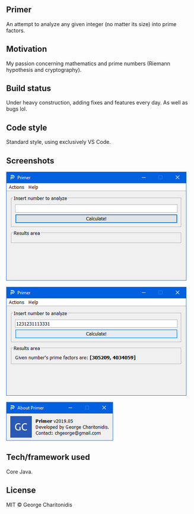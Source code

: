 ## Primer
An attempt to analyze any given integer (no matter its size) into prime factors.

## Motivation
My passion concerning mathematics and prime numbers (Riemann hypothesis and cryptography).

## Build status
Under heavy construction, adding fixes and features every day. As well as bugs lol.

## Code style
Standard style, using exclusively VS Code.
 
## Screenshots
![](images/screenshots/ss01.png)

![](images/screenshots/ss02.png)

![](images/screenshots/ss03.png)

## Tech/framework used
Core Java.

## License
MIT © George Charitonidis
